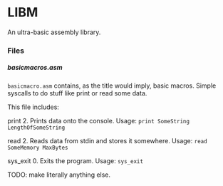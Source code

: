 # LIBM
An ultra-basic assembly library.

### Files

##### basicmacros.asm
`basicmacro.asm` contains, as the title would imply, basic macros. Simple syscalls to do stuff like print or read some data.

This file includes:

print    2. Prints data onto the console.                  Usage: `print SomeString LengthOfSomeString`

read     2. Reads data from stdin and stores it somewhere. Usage: `read  SomeMemory MaxBytes`

sys_exit 0. Exits the program.                             Usage: `sys_exit`


TODO: make literally anything else.
